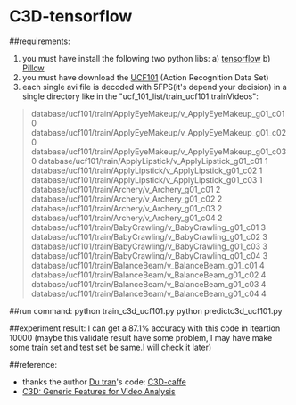 # C3D-tensorflow

##requirements:

 1. you must have install the following two python libs:
 a) [tensorflow][1]
 b) [Pillow][2]
 2. you must have download the [UCF101][3] (Action Recognition Data Set)
 3. each single avi file is decoded with 5FPS(it's depend your decision) in a single directory
 like in the "ucf_101_list/train_ucf101.trainVideos":

> database/ucf101/train/ApplyEyeMakeup/v_ApplyEyeMakeup_g01_c01 0
> database/ucf101/train/ApplyEyeMakeup/v_ApplyEyeMakeup_g01_c02 0
> database/ucf101/train/ApplyEyeMakeup/v_ApplyEyeMakeup_g01_c03 0
> database/ucf101/train/ApplyLipstick/v_ApplyLipstick_g01_c01 1 
> database/ucf101/train/ApplyLipstick/v_ApplyLipstick_g01_c02 1 
> database/ucf101/train/ApplyLipstick/v_ApplyLipstick_g01_c03 1  
> database/ucf101/train/Archery/v_Archery_g01_c01 2  
> database/ucf101/train/Archery/v_Archery_g01_c02 2  
> database/ucf101/train/Archery/v_Archery_g01_c03 2  
> database/ucf101/train/Archery/v_Archery_g01_c04 2  
> database/ucf101/train/BabyCrawling/v_BabyCrawling_g01_c01 3 
> database/ucf101/train/BabyCrawling/v_BabyCrawling_g01_c02 3 
> database/ucf101/train/BabyCrawling/v_BabyCrawling_g01_c03 3
> database/ucf101/train/BabyCrawling/v_BabyCrawling_g01_c04 3 
> database/ucf101/train/BalanceBeam/v_BalanceBeam_g01_c01 4 
> database/ucf101/train/BalanceBeam/v_BalanceBeam_g01_c02 4 
> database/ucf101/train/BalanceBeam/v_BalanceBeam_g01_c03 4 
> database/ucf101/train/BalanceBeam/v_BalanceBeam_g01_c04 4

##run command:
python train_c3d_ucf101.py
python predictc3d_ucf101.py

##experiment result:
I can get a 87.1% accuracy with this code in iteartion 10000 (maybe this validate result have some problem, I may have make some train set and test set be same.I will check it later)

##reference:

 - thanks the author [Du tran][4]'s code: [C3D-caffe][5]
 - [C3D: Generic Features for Video Analysis][6]


  [1]: https://www.tensorflow.org/
  [2]: http://pillow.readthedocs.io/en/3.1.x/reference/Image.html
  [3]: http://crcv.ucf.edu/data/UCF101.php
  [4]: https://github.com/dutran
  [5]: https://github.com/facebook/C3D
  [6]: http://vlg.cs.dartmouth.edu/c3d/
